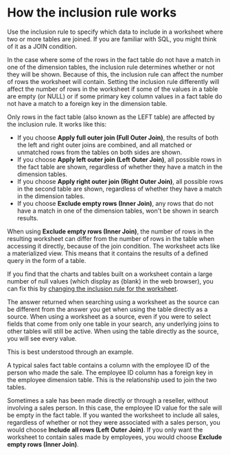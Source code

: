 # How the inclusion rule works

Use the inclusion rule to specify which data to include in a worksheet where two or more tables are joined. If you are familiar with SQL, you might think of it as a JOIN condition.

In the case where some of the rows in the fact table do not have a match in one of the dimension tables, the inclusion rule determines whether or not they will be shown. Because of this, the inclusion rule can affect the number of rows the worksheet will contain. Setting the inclusion rule differently will affect the number of rows in the worksheet if some of the values in a table are empty \(or NULL\) or if some primary key column values in a fact table do not have a match to a foreign key in the dimension table.

Only rows in the fact table \(also known as the LEFT table\) are affected by the inclusion rule. It works like this:

-   If you choose **Apply full outer join \(Full Outer Join\)**, the results of both the left and right outer joins are combined, and all matched or unmatched rows from the tables on both sides are shown.
-   If you choose **Apply left outer join \(Left Outer Join\)**, all possible rows in the fact table are shown, regardless of whether they have a match in the dimension tables.
-   If you choose **Apply right outer join \(Right Outer Join\)**, all possible rows in the second table are shown, regardless of whether they have a match in the dimension tables.
-   If you choose **Exclude empty rows \(Inner Join\)**, any rows that do not have a match in one of the dimension tables, won't be shown in search results.

When using **Exclude empty rows \(Inner Join\)**, the number of rows in the resulting worksheet can differ from the number of rows in the table when accessing it directly, because of the join condition. The worksheet acts like a materialized view. This means that it contains the results of a defined query in the form of a table.

If you find that the charts and tables built on a worksheet contain a large number of null values \(which display as \{blank\} in the web browser\), you can fix this by [changing the inclusion rule for the worksheet](change_inclusion_rule.html#).

The answer returned when searching using a worksheet as the source can be different from the answer you get when using the table directly as a source. When using a worksheet as a source, even if you were to select fields that come from only one table in your search, any underlying joins to other tables will still be active. When using the table directly as the source, you will see every value.

This is best understood through an example.

A typical sales fact table contains a column with the employee ID of the person who made the sale. The employee ID column has a foreign key in the employee dimension table. This is the relationship used to join the two tables.

Sometimes a sale has been made directly or through a reseller, without involving a sales person. In this case, the employee ID value for the sale will be empty in the fact table. If you wanted the worksheet to include all sales, regardless of whether or not they were associated with a sales person, you would choose **Include all rows \(Left Outer Join\)**. If you only want the worksheet to contain sales made by employees, you would choose **Exclude empty rows \(Inner Join\)**.


